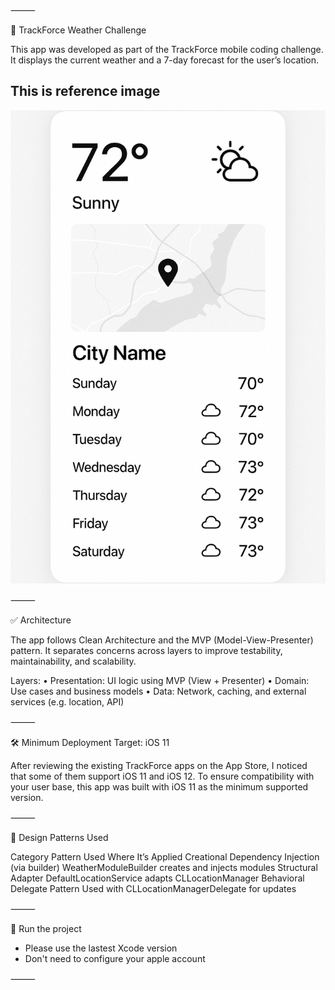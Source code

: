 
⸻

📱 TrackForce Weather Challenge

This app was developed as part of the TrackForce mobile coding challenge. It displays the current weather and a 7-day forecast for the user’s location.

## This is reference image

![UI Reference](Reference%20Image%20-%20Project%20.png)

⸻

✅ Architecture

The app follows Clean Architecture and the MVP (Model-View-Presenter) pattern.
It separates concerns across layers to improve testability, maintainability, and scalability.

Layers:
	•	Presentation: UI logic using MVP (View + Presenter)
	•	Domain: Use cases and business models
	•	Data: Network, caching, and external services (e.g. location, API)

⸻

🛠 Minimum Deployment Target: iOS 11

After reviewing the existing TrackForce apps on the App Store, I noticed that some of them support iOS 11 and iOS 12.
To ensure compatibility with your user base, this app was built with iOS 11 as the minimum supported version.

⸻

🎯 Design Patterns Used

Category	Pattern Used	Where It’s Applied
Creational	Dependency Injection (via builder)	WeatherModuleBuilder creates and injects modules
Structural	Adapter	DefaultLocationService adapts CLLocationManager
Behavioral	Delegate Pattern	Used with CLLocationManagerDelegate for updates



⸻

🧪 Run the project
- Please use the lastest Xcode version
- Don't need to configure your apple account 

⸻